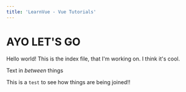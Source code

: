 ```yaml
---
title: 'LearnVue - Vue Tutorials'
---
```


# AYO LET'S GO

Hello world! This is the index file, that I'm working on. I think it's cool.

[//]: # 'INSERT POST-GRID --category essentials --size 3 --no-load-more'

Text in _between_ things

This is a `test` to see how things are being joined!!

[//]: # 'INSERT-BLOCK @/email-footer.md'
